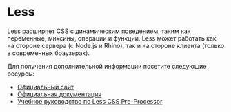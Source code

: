 # Less

Less расширяет CSS с динамическим поведением, таким как переменные, миксины, операции и функции. Less может работать как на стороне сервера (с Node.js и Rhino), так и на стороне клиента (только в современных браузерах).

Для получения дополнительной информации посетите следующие ресурсы:

- [Официальный сайт](https://lesscss.org/)
- [Официальная документация](https://lesscss.org/usage/)
- [Учебное руководство по Less CSS Pre-Processor](https://www.youtube.com/watch?v=YD91G8DdUsw)

